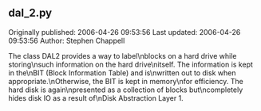 ## dal_2.py

Originally published: 2006-04-26 09:53:56
Last updated: 2006-04-26 09:53:56
Author: Stephen Chappell

The class DAL2 provides a way to label\nblocks on a hard drive while storing\nsuch information on the hard drive\nitself. The information is kept in the\nBIT (Block Information Table) and is\nwritten out to disk when appropriate.\nOtherwise, the BIT is kept in memory\nfor efficiency. The hard disk is again\npresented as a collection of blocks but\ncompletely hides disk IO as a result of\nDisk Abstraction Layer 1.